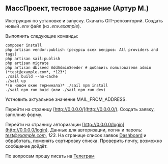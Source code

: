 ## МассПроект, тестовое задание (Артур М.)

Инструкция по установке и запуску. Скачать GIT-репозиторий. Создать новый *.env* файл (из *.env.example*).

Выполнить следующие команды:

    composer install
    php artisan vendor:publish (ресурсы всех вендров: All providers and tags)
    php artisan sail:publish
    php artisan migrate
    php artisan db:seed AddAdminSeeder # добавить пользователя admin (*test@example.com*, *123*)
    ./sail build --no-cache
    ./sail up
    *(в новом окне терминала)* ./sail npm install
    ./sail npm run buid (или ./sail npm run dev)

Устновить актуальное значение MAIL_FROM_ADDRESS.

Перейти на страницу [http://0.0.0.0/](http://0.0.0.0/). Создать заявку, заполнив форму.

Перейти на страницу авторизации [http://0.0.0.0/login](http://0.0.0.0/login). Данные для авторизации, логин и пароль: *test@example.com*, *123*. На странице список заявок  [Dashboard](http://0.0.0.0/dashboard) и обработать, поменять сортировку списка. Проверить почту, возможно сообщение дойдёт.

По вопросам прошу писать на [Телеграм](https://t.me/artip7)
